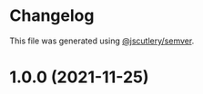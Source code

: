 # Changelog

This file was generated using [@jscutlery/semver](https://github.com/jscutlery/semver).

# 1.0.0 (2021-11-25)
